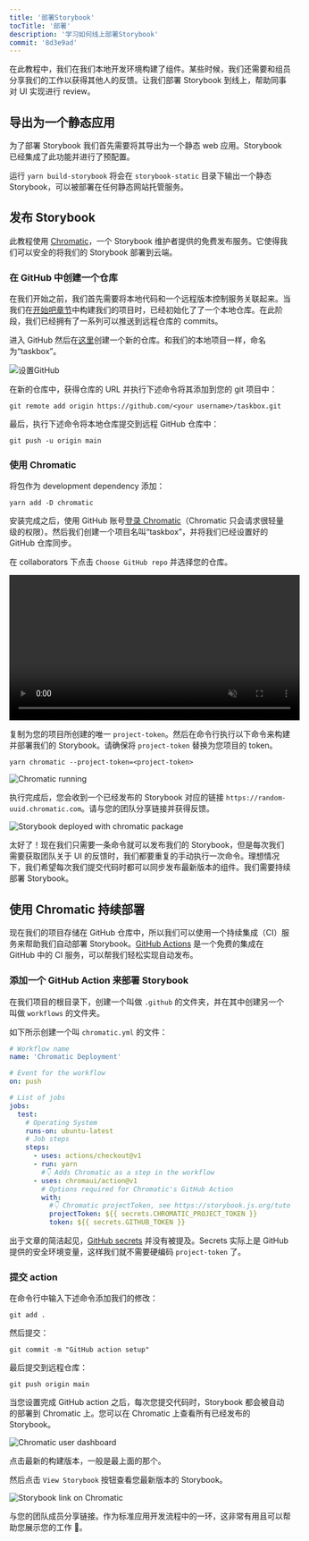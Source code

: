 ```yaml
---
title: '部署Storybook'
tocTitle: '部署'
description: '学习如何线上部署Storybook'
commit: '8d3e9ad'
---
```


在此教程中，我们在我们本地开发环境构建了组件。某些时候，我们还需要和组员分享我们的工作以获得其他人的反馈。让我们部署 Storybook 到线上，帮助同事对 UI 实现进行 review。

## 导出为一个静态应用

为了部署 Storybook 我们首先需要将其导出为一个静态 web 应用。Storybook 已经集成了此功能并进行了预配置。

运行 `yarn build-storybook` 将会在 `storybook-static` 目录下输出一个静态 Storybook，可以被部署在任何静态网站托管服务。

## 发布 Storybook

此教程使用 <a href="https://www.chromatic.com/?utm_source=storybook_website&utm_medium=link&utm_campaign=storybook">Chromatic</a>，一个 Storybook 维护者提供的免费发布服务。它使得我们可以安全的将我们的 Storybook 部署到云端。

### 在 GitHub 中创建一个仓库

在我们开始之前，我们首先需要将本地代码和一个远程版本控制服务关联起来。当我们在[开始吧章节](/intro-to-storybook/vue/zh-CN/get-started)中构建我们的项目时，已经初始化了了一个本地仓库。在此阶段，我们已经拥有了一系列可以推送到远程仓库的 commits。

进入 GitHub 然后在[这里](https://github.com/new)创建一个新的仓库。和我们的本地项目一样，命名为“taskbox”。

![设置GitHub](/intro-to-storybook/github-create-taskbox.png)

在新的仓库中，获得仓库的 URL 并执行下述命令将其添加到您的 git 项目中：

```shell
git remote add origin https://github.com/<your username>/taskbox.git
```

最后，执行下述命令将本地仓库提交到远程 GitHub 仓库中：

```shell
git push -u origin main
```

### 使用 Chromatic

将包作为 development dependency 添加：

```shell
yarn add -D chromatic
```

安装完成之后，使用 GitHub 账号[登录 Chromatic](https://www.chromatic.com/start/?utm_source=storybook_website&utm_medium=link&utm_campaign=storybook)（Chromatic 只会请求很轻量级的权限）。然后我们创建一个项目名叫“taskbox”，并将我们已经设置好的 GitHub 仓库同步。

在 collaborators 下点击 `Choose GitHub repo` 并选择您的仓库。

<video autoPlay muted playsInline loop style="width:520px; margin: 0 auto;">
  <source
    src="/intro-to-storybook/chromatic-setup-learnstorybook.mp4"
    type="video/mp4"
  />
</video>

复制为您的项目所创建的唯一 `project-token`。然后在命令行执行以下命令来构建并部署我们的 Storybook。请确保将 `project-token` 替换为您项目的 token。

```shell
yarn chromatic --project-token=<project-token>
```

![Chromatic running](/intro-to-storybook/chromatic-manual-storybook-console-log.png)

执行完成后，您会收到一个已经发布的 Storybook 对应的链接 `https://random-uuid.chromatic.com`。请与您的团队分享链接并获得反馈。

![Storybook deployed with chromatic package](/intro-to-storybook/chromatic-manual-storybook-deploy-6-0.png)

太好了！现在我们只需要一条命令就可以发布我们的 Storybook，但是每次我们需要获取团队关于 UI 的反馈时，我们都要重复的手动执行一次命令。理想情况下，我们希望每次我们提交代码时都可以同步发布最新版本的组件。我们需要持续部署 Storybook。

## 使用 Chromatic 持续部署

现在我们的项目存储在 GitHub 仓库中，所以我们可以使用一个持续集成（CI）服务来帮助我们自动部署 Storybook。[GitHub Actions](https://github.com/features/actions) 是一个免费的集成在 GitHub 中的 CI 服务，可以帮我们轻松实现自动发布。

### 添加一个 GitHub Action 来部署 Storybook

在我们项目的根目录下，创建一个叫做 `.github` 的文件夹，并在其中创建另一个叫做 `workflows` 的文件夹。

如下所示创建一个叫 `chromatic.yml` 的文件：

```yaml:title=.github/workflows/chromatic.yml
# Workflow name
name: 'Chromatic Deployment'

# Event for the workflow
on: push

# List of jobs
jobs:
  test:
    # Operating System
    runs-on: ubuntu-latest
    # Job steps
    steps:
      - uses: actions/checkout@v1
      - run: yarn
        #👇 Adds Chromatic as a step in the workflow
      - uses: chromaui/action@v1
        # Options required for Chromatic's GitHub Action
        with:
          #👇 Chromatic projectToken, see https://storybook.js.org/tutorials/intro-to-storybook/vue/zh-CN/deploy/ to obtain it
          projectToken: ${{ secrets.CHROMATIC_PROJECT_TOKEN }}
          token: ${{ secrets.GITHUB_TOKEN }}
```

<div class="aside"><p>出于文章的简洁起见，<a href="https://help.github.com/en/actions/configuring-and-managing-workflows/creating-and-storing-encrypted-secrets">GitHub secrets</a> 并没有被提及。Secrets 实际上是 GitHub 提供的安全环境变量，这样我们就不需要硬编码 <code>project-token</code> 了。</p></div>

### 提交 action

在命令行中输入下述命令添加我们的修改：

```shell
git add .
```

然后提交：

```shell
git commit -m "GitHub action setup"
```

最后提交到远程仓库：

```shell
git push origin main
```

当您设置完成 GitHub action 之后，每次您提交代码时，Storybook 都会被自动的部署到 Chromatic 上。您可以在 Chromatic 上查看所有已经发布的 Storybook。

![Chromatic user dashboard](/intro-to-storybook/chromatic-user-dashboard.png)

点击最新的构建版本，一般是最上面的那个。

然后点击 `View Storybook` 按钮查看您最新版本的 Storybook。

![Storybook link on Chromatic](/intro-to-storybook/chromatic-build-storybook-link.png)

与您的团队成员分享链接。作为标准应用开发流程中的一环，这非常有用且可以帮助您展示您的工作 💅。
